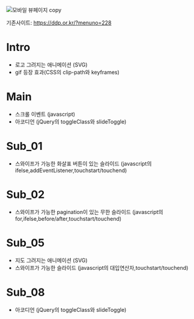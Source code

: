 ![모바일 뷰페이지 copy](https://github.com/JiSeungHyeon/DDP/assets/141790390/bf72f036-04c1-41c5-9609-b910f25d92b4)

기존사이트: https://ddp.or.kr/?menuno=228

# Intro
- 로고 그려지는 애니메이션 (SVG)
- gif 등장 효과(CSS의 clip-path와 keyframes)

# Main
- 스크롤 이벤트 (javascript)
- 아코디언 (jQuery의 toggleClass와 slideToggle)

# Sub_01
- 스와이프가 가능한 화살표 버튼이 있는 슬라이드 (javascript의 ifelse,addEventListener,touchstart/touchend)

# Sub_02
- 스와이프가 가능한 pagination이 있는 무한 슬라이드 (javascript의 for,ifelse,before/after,touchstart/touchend)

# Sub_05
- 지도 그려지는 애니메이션 (SVG)
- 스와이프가 가능한 슬라이드 (javascript의 대입연산자,touchstart/touchend)

# Sub_08
- 아코디언 (jQuery의 toggleClass와 slideToggle)
